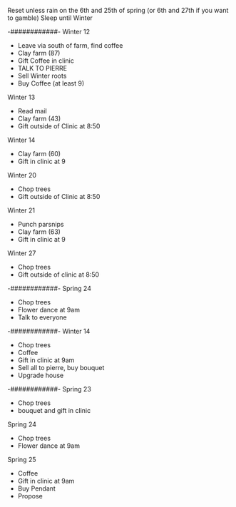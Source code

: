 
Reset unless rain on the 6th and 25th of spring (or 6th and 27th if you want to gamble)
Sleep until Winter

-############-
Winter 12
- Leave via south of farm, find coffee
- Clay farm (87)
- Gift Coffee in clinic
- TALK TO PIERRE
- Sell Winter roots
- Buy Coffee (at least 9)

Winter 13
- Read mail
- Clay farm (43)
- Gift outside of Clinic at 8:50

Winter 14
- Clay farm (60)
- Gift in clinic at 9

Winter 20
- Chop trees
- Gift outside of Clinic at 8:50

Winter 21
- Punch parsnips
- Clay farm (63)
- Gift in clinic at 9

Winter 27
- Chop trees
- Gift outside of clinic at 8:50

-############-
Spring 24
- Chop trees
- Flower dance at 9am
- Talk to everyone

-############-
Winter 14
- Chop trees
- Coffee
- Gift in clinic at 9am
- Sell all to pierre, buy bouquet
- Upgrade house

-############-
Spring 23
- Chop trees
- bouquet and gift in clinic

Spring 24
- Chop trees
- Flower dance at 9am

Spring 25
- Coffee
- Gift in clinic at 9am
- Buy Pendant
- Propose
